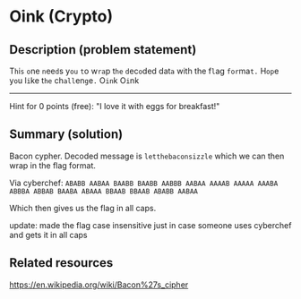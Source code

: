 # Oink (Crypto)

## Description (problem statement)

T`h`i`s` `o`ne `n`ee`d`s y`ou` `t`o w`ra`p t`he` `d`ec`o`ded dat`a` with the f`l`ag `for`ma`t.`
H`op`e y`o`u l`i`ke t`he` ch`all`en`g`e`.`
O`in`k O`i`nk

---

Hint for 0 points (free): "I love it with eggs for breakfast!"

## Summary (solution)

Bacon cypher. Decoded message is `letthebaconsizzle` which we can then wrap in the flag format.

Via cyberchef:
`ABABB AABAA BAABB BAABB AABBB AABAA AAAAB AAAAA AAABA ABBBA ABBAB BAABA ABAAA BBAAB BBAAB ABABB AABAA`

Which then gives us the flag in all caps.

update: made the flag case insensitive just in case someone uses cyberchef and gets it in all caps

## Related resources

https://en.wikipedia.org/wiki/Bacon%27s_cipher
